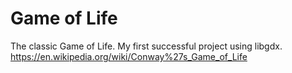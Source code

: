 # Game of Life
The classic Game of Life.  My first successful project using libgdx.
https://en.wikipedia.org/wiki/Conway%27s_Game_of_Life
